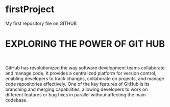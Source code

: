 # firstProject
My first repository file on GITHUB


<h1>EXPLORING THE POWER OF GIT HUB</h1>
<br>
<p>GitHub has revolutionized the way software development teams collaborate and manage code. It provides a centralized platform for version control, enabling developers to track changes, collaborate on projects, and manage code repositories effectively. One of the key features of GitHub is its branching and merging capabilities, allowing developers to work on different features or bug fixes in parallel without affecting the main codebase.</p>
